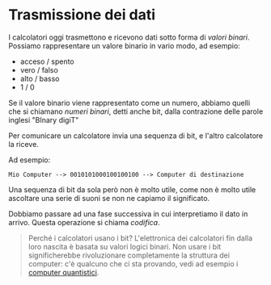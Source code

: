 # Trasmissione dei dati
I calcolatori oggi trasmettono e ricevono dati sotto forma di _valori binari_. Possiamo rappresentare un valore binario in vario modo, ad esempio:
- acceso / spento
- vero / falso
- alto / basso
- 1 / 0

Se il valore binario viene rappresentato come un numero, abbiamo quelli che si chiamano _numeri binari_, detti anche bit, dalla contrazione delle parole inglesi "BInary digiT"

Per comunicare un calcolatore invia una sequenza di bit, e l'altro calcolatore la riceve.

Ad esempio:

    Mio Computer --> 0010101000100100100 --> Computer di destinazione

Una sequenza di bit da sola però non è molto utile, come non è molto utile ascoltare una serie di suoni se non ne capiamo il significato.

Dobbiamo passare ad una fase successiva in cui interpretiamo il dato in arrivo. Questa operazione si chiama _codifica_.

> Perché i calcolatori usano i bit?
> L'elettronica dei calcolatori fin dalla loro nascita è basata su valori logici binari. Non usare i bit significherebbe rivoluzionare completamente la struttura dei computer: c'è qualcuno che ci sta provando, vedi ad esempio i [computer quantistici](https://it.wikipedia.org/wiki/Computer_quantistico).
